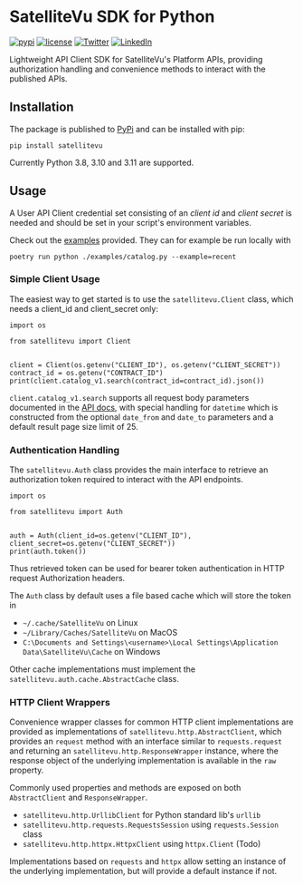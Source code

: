# SatelliteVu SDK for Python

[![pypi](https://img.shields.io/pypi/v/satellitevu)](https://pypi.org/project/satellitevu/)
[![license](https://img.shields.io/github/license/SatelliteVu/satellitevu-client-python)](https://github.com/SatelliteVu/satellitevu-client-python/blob/main/LICENSE)
[![Twitter](https://img.shields.io/twitter/follow/satellitevu?style=social)](https://twitter.com/intent/follow?screen_name=satellitevu)
[![LinkedIn](https://img.shields.io/badge/LinkedIn-blue?style=flat&logo=linkedin)](https://uk.linkedin.com/company/satellitevu)

Lightweight API Client SDK for SatelliteVu's Platform APIs, providing authorization
handling and convenience methods to interact with the published APIs.

## Installation

The package is published to [PyPi][pypi] and can be installed with pip:

```
pip install satellitevu
```

Currently Python 3.8, 3.10 and 3.11 are supported.

## Usage

A User API Client credential set consisting of an _client id_ and _client secret_ is
needed and should be set in your script's environment variables.

Check out the [examples][examples] provided. They can for example be run locally with

```
poetry run python ./examples/catalog.py --example=recent
```

### Simple Client Usage

The easiest way to get started is to use the `satellitevu.Client` class, which needs
a client_id and client_secret only:

```
import os

from satellitevu import Client


client = Client(os.getenv("CLIENT_ID"), os.getenv("CLIENT_SECRET"))
contract_id = os.getenv("CONTRACT_ID")
print(client.catalog_v1.search(contract_id=contract_id).json())
```

`client.catalog_v1.search` supports all request body parameters documented
in the [API docs][search-api-docs], with special handling for `datetime` which is
constructed from the optional `date_from` and `date_to` parameters and a default result
page size limit of 25.

### Authentication Handling

The `satellitevu.Auth` class provides the main interface to retrieve an
authorization token required to interact with the API endpoints.

```
import os

from satellitevu import Auth


auth = Auth(client_id=os.getenv("CLIENT_ID"), client_secret=os.getenv("CLIENT_SECRET"))
print(auth.token())
```

Thus retrieved token can be used for bearer token authentication in HTTP request
Authorization headers.

The `Auth` class by default uses a file based cache which will store the token in

- `~/.cache/SatelliteVu` on Linux
- `~/Library/Caches/SatelliteVu` on MacOS
- `C:\Documents and Settings\<username>\Local Settings\Application Data\SatelliteVu\Cache`
  on Windows

Other cache implementations must implement the `satellitevu.auth.cache.AbstractCache`
class.

### HTTP Client Wrappers

Convenience wrapper classes for common HTTP client implementations are provided as
implementations of `satellitevu.http.AbstractClient`, which provides an `request` method
with an interface similar to `requests.request` and returning an
`satellitevu.http.ResponseWrapper` instance, where the response object of the underlying
implementation is available in the `raw` property.

Commonly used properties and methods are exposed on both `AbstractClient` and
`ResponseWrapper`.

- `satellitevu.http.UrllibClient` for Python standard lib's `urllib`
- `satellitevu.http.requests.RequestsSession` using `requests.Session` class
- `satellitevu.http.httpx.HttpxClient` using `httpx.Client` (Todo)

Implementations based on `requests` and `httpx` allow setting an instance of the
underlying implementation, but will provide a default instance if not.

[pyenv]: https://github.com/pyenv/pyenv
[poetry]: https://python-poetry.org
[pipx]: https://pypa.github.io/pipx/
[nox]: https://nox.thea.codes/en/stable/
[nox-poetry]: https://nox-poetry.readthedocs.io/en/stable/
[search-api-docs]: https://api.satellitevu.com/catalog/v2/docs#operation/Search_search_post
[pypi]: https://pypi.org/project/satellitevu/
[examples]: https://github.com/SatelliteVu/satellitevu-client-python/tree/main/examples
